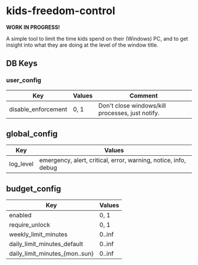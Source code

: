 # kids-freedom-control

**WORK IN PROGRESS!**

A simple tool to limit the time kids spend on their (Windows) PC, and to get
insight into what they are doing at the level of the window title.

## DB Keys

### user_config

| Key | Values | Comment |
| --- | ------ | ------- |
| disable_enforcement | 0, 1 | Don't close windows/kill processes, just notify. |

## global_config

| Key | Values |
| --- | ------ |
| log_level | emergency, alert, critical, error, warning, notice, info, debug |

## budget_config

| Key | Values |
| --- | ------ |
| enabled                        | 0, 1   |
| require_unlock                 | 0, 1   |
| weekly_limit_minutes           | 0..inf |
| daily_limit_minutes_default    | 0..inf |
| daily_limit_minutes_{mon..sun} | 0..inf |
